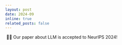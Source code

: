 ```yaml
---
layout: post
date: 2024-09
inline: true
related_posts: false
---
```


&nbsp;🎉🎉 Our paper about LLM is accepted to NeurIPS 2024!